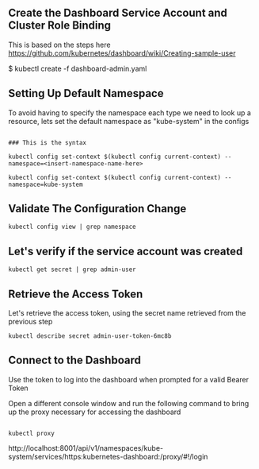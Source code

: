 

## Create the Dashboard Service Account and Cluster Role Binding

This is based on the steps here https://github.com/kubernetes/dashboard/wiki/Creating-sample-user

$ kubectl create -f dashboard-admin.yaml

## Setting Up Default Namespace

To avoid having to specify the namespace each type we need to look up a resource, lets set the default namespace as "kube-system" in the configs



```shell

### This is the syntax

kubectl config set-context $(kubectl config current-context) --namespace=<insert-namespace-name-here>

kubectl config set-context $(kubectl config current-context) --namespace=kube-system
```

## Validate The Configuration Change

```shell
kubectl config view | grep namespace
```

## Let's verify if the service account was created

```shell
kubectl get secret | grep admin-user
```

## Retrieve the Access Token

Let's retrieve the access token, using the secret name retrieved from the previous step

```shell
kubectl describe secret admin-user-token-6mc8b
```

## Connect to the Dashboard

Use the token to log into the dashboard when prompted for a valid Bearer Token

Open a different console window and run the following command to bring up the proxy necessary for accessing the dashboard

```shell

kubectl proxy

```

http://localhost:8001/api/v1/namespaces/kube-system/services/https:kubernetes-dashboard:/proxy/#!/login
